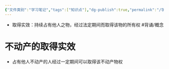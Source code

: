 ```yaml
---
{"文件类别":"学习笔记","tags":["知识点"],"dg-publish":true,"permalink":"/学习笔记/知识点cheese/取得时效/","dgPassFrontmatter":true,"created":"2024-09-18T10:58:16.334+08:00","updated":"2024-09-18T10:59:58.895+08:00"}
---
```


- 取得实效：持续占有他人之物，经过法定期间而取得该物的所有权 #背诵/概念 
# 不动产的取得实效
- 占有他人不动产的人经过一定期间可以取得该不动产物权